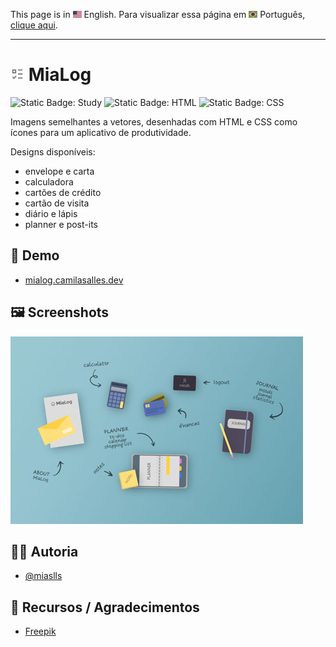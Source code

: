 This page is in <img src="assets/img/flag-en.png" width="14" alt="English"> English.
Para visualizar essa página em <img src="assets/img/flag-pt-br.png" width="14" alt="Português"> Português, [clique aqui](./README-ptbr.md).

---

# <img src="assets/img/logo.png" width="22" alt="Project logo"> MiaLog

![Static Badge: Study](https://img.shields.io/badge/study-blue)
![Static Badge: HTML](https://img.shields.io/badge/HTML-5a5a5a?logo=html5)
![Static Badge: CSS](https://img.shields.io/badge/CSS-5a5a5a?logo=css3)

Imagens semelhantes a vetores, desenhadas com HTML e CSS como ícones para um aplicativo de produtividade.

Designs disponíveis:

- envelope e carta
- calculadora
- cartões de crédito
- cartão de visita
- diário e lápis
- planner e post-its

## 🔗 Demo

- [mialog.camilasalles.dev](https://mialog.camilasalles.dev/)

## 🖼️ Screenshots

[<img src="assets/img/thumb.jpg" alt="MiaLog App Screenshot">](assets/img/screenshot.jpg)

## 👩‍💻 Autoria

- [@miaslls](https://www.github.com/miaslls)

## 🫶 Recursos / Agradecimentos

- [Freepik](https://freepik.com)
